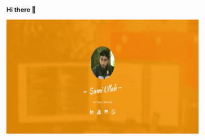 ### Hi there 👋

<!--
**e195r9qu6n/e195r9qu6n** is a ✨ _special_ ✨ repository because its `README.md` (this file) appears on your GitHub profile.

Here are some ideas to get you started:

### I'm Roc.K
- 🌱 Java开发者--Java天下第一  
- 🌱 Cobol开发者 数据大师--三年经验  
- 🌱 Python爱好者--爬虫 压力测试 
- 🌱 虚拟机爱好者--Win/Unix系统 
- 🌱 服务器维护者--资深DBA 住在服务器隔壁的男人 
- 🌱 读书爱好者--最近在读《罪全书》 
 
- 💬 null
-->
<p align="center">
  <img width="" height="300" src="https://github.com/muftisamiullah/muftisamiullah/raw/master/bio.gif">
</p>


 
